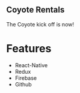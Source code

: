 ## Coyote Rentals

The Coyote kick off is now!

# Features
* React-Native
* Redux
* Firebase
* Github